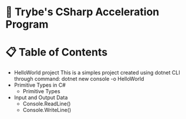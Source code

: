 # :rocket: Trybe's CSharp Acceleration Program

# :clipboard: Table of Contents

* HelloWorld project
  This is a simples project created using dotnet CLI through command: dotnet new console -o HelloWorld
* Primitive Types in C#
    * Primitive Types
* Input and Output Data
    * Console.ReadLine()
    * Console.WriteLine()